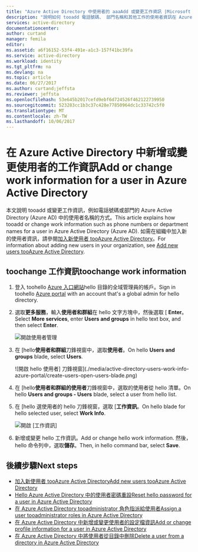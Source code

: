 ```yaml
---
title: "Azure Active Directory 中使用者的 aaaAdd 或變更工作資訊 |Microsoft 文件"
description: "說明如何 tooadd 電話號碼、 部門名稱和其他工作的使用者資訊在 Azure Active Directory"
services: active-directory
documentationcenter: 
author: curtand
manager: femila
editor: 
ms.assetid: a6f16152-53f4-491e-a1c3-157f41bc39fa
ms.service: active-directory
ms.workload: identity
ms.tgt_pltfrm: na
ms.devlang: na
ms.topic: article
ms.date: 06/27/2017
ms.author: curtand;jeffsta
ms.reviewer: jeffsta
ms.openlocfilehash: 53e645b2017cefd9ebf6d724526f462122739950
ms.sourcegitcommit: 523283cc1b3c37c428e77850964dc1c33742c5f0
ms.translationtype: MT
ms.contentlocale: zh-TW
ms.lasthandoff: 10/06/2017
---
```

# <a name="add-or-change-work-information-for-a-user-in-azure-active-directory"></a><span data-ttu-id="580ea-103">在 Azure Active Directory 中新增或變更使用者的工作資訊</span><span class="sxs-lookup"><span data-stu-id="580ea-103">Add or change work information for a user in Azure Active Directory</span></span>
<span data-ttu-id="580ea-104">本文說明 tooadd 或變更工作資訊，例如電話號碼或部門的 Azure Active Directory (Azure AD) 中的使用者名稱的方式。</span><span class="sxs-lookup"><span data-stu-id="580ea-104">This article explains how tooadd or change work information such as phone numbers or department names for a user in Azure Active Directory (Azure AD).</span></span> <span data-ttu-id="580ea-105">如需在組織中加入新的使用者資訊，請參閱[加入新使用者 tooAzure Active Directory](active-directory-users-create-external-azure-portal.md)。</span><span class="sxs-lookup"><span data-stu-id="580ea-105">For information about adding new users in your organization, see [Add new users tooAzure Active Directory](active-directory-users-create-external-azure-portal.md).</span></span>

## <a name="toochange-work-information"></a><span data-ttu-id="580ea-106">toochange 工作資訊</span><span class="sxs-lookup"><span data-stu-id="580ea-106">toochange work information</span></span>
1. <span data-ttu-id="580ea-107">登入 toohello [Azure 入口網站](https://portal.azure.com)hello 目錄的全域管理員的帳戶。</span><span class="sxs-lookup"><span data-stu-id="580ea-107">Sign in toohello [Azure portal](https://portal.azure.com) with an account that's a global admin for hello directory.</span></span>
2. <span data-ttu-id="580ea-108">選取**更多服務**，輸入**使用者和群組**在 hello 文字方塊中，然後選取 [ **Enter**。</span><span class="sxs-lookup"><span data-stu-id="580ea-108">Select **More services**, enter **Users and groups** in hello text box, and then select **Enter**.</span></span>

   ![開啟使用者管理](./media/active-directory-users-work-info-azure-portal/create-users-user-management.png)
3. <span data-ttu-id="580ea-110">在 [hello**使用者和群組**刀鋒視窗中，選取**使用者**。</span><span class="sxs-lookup"><span data-stu-id="580ea-110">On hello **Users and groups** blade, select **Users**.</span></span>

   ![開啟 hello 使用者] 刀鋒視窗](./media/active-directory-users-work-info-azure-portal/create-users-open-users-blade.png)
4. <span data-ttu-id="580ea-112">在 [hello**使用者和群組的使用者**刀鋒視窗中，選取的使用者從 hello 清單。</span><span class="sxs-lookup"><span data-stu-id="580ea-112">On hello **Users and groups - Users** blade, select a user from hello list.</span></span>
5. <span data-ttu-id="580ea-113">在 [hello 選使用者的 hello 刀鋒視窗，選取 [**工作資訊**。</span><span class="sxs-lookup"><span data-stu-id="580ea-113">On hello blade for hello selected user, select **Work Info**.</span></span>

    ![開啟 [工作資訊]](./media/active-directory-users-work-info-azure-portal/active-directory-create-users-work-info.png)
6. <span data-ttu-id="580ea-115">新增或變更 hello 工作資訊。</span><span class="sxs-lookup"><span data-stu-id="580ea-115">Add or change hello work information.</span></span> <span data-ttu-id="580ea-116">然後，hello 命令列中，選取**儲存**。</span><span class="sxs-lookup"><span data-stu-id="580ea-116">Then, in hello command bar, select **Save**.</span></span>

## <a name="next-steps"></a><span data-ttu-id="580ea-117">後續步驟</span><span class="sxs-lookup"><span data-stu-id="580ea-117">Next steps</span></span>
* [<span data-ttu-id="580ea-118">加入新使用者 tooAzure Active Directory</span><span class="sxs-lookup"><span data-stu-id="580ea-118">Add new users tooAzure Active Directory</span></span>](active-directory-users-create-azure-portal.md)
* [<span data-ttu-id="580ea-119">Hello Azure Active Directory 中的使用者密碼重設</span><span class="sxs-lookup"><span data-stu-id="580ea-119">Reset hello password for a user in Azure Active Directory</span></span>](active-directory-users-reset-password-azure-portal.md)
* [<span data-ttu-id="580ea-120">在 Azure Active Directory tooadministrator 角色指派給使用者</span><span class="sxs-lookup"><span data-stu-id="580ea-120">Assign a user tooadministrator roles in Azure Active Directory</span></span>](active-directory-users-assign-role-azure-portal.md)
* [<span data-ttu-id="580ea-121">在 Azure Active Directory 中新增或變更使用者的設定檔資訊</span><span class="sxs-lookup"><span data-stu-id="580ea-121">Add or change profile information for a user in Azure Active Directory</span></span>](active-directory-users-profile-azure-portal.md)
* [<span data-ttu-id="580ea-122">在 Azure Active Directory 中將使用者從目錄中刪除</span><span class="sxs-lookup"><span data-stu-id="580ea-122">Delete a user from a directory in Azure Active Directory</span></span>](active-directory-users-delete-user-azure-portal.md)
